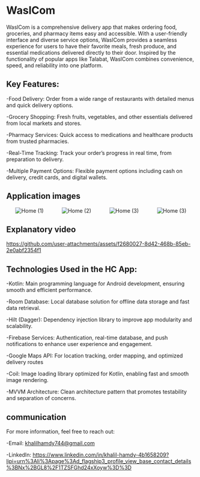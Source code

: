# WaslCom
WaslCom is a comprehensive delivery app that makes ordering food, groceries, and pharmacy items easy and accessible. With a user-friendly interface and diverse service options, WaslCom provides a seamless experience for users to have their favorite meals, fresh produce, and essential medications delivered directly to their door. Inspired by the functionality of popular apps like Talabat, WaslCom combines convenience, speed, and reliability into one platform.

## Key Features:
-Food Delivery: Order from a wide range of restaurants with detailed menus and quick delivery options.

-Grocery Shopping: Fresh fruits, vegetables, and other essentials delivered from local markets and stores.

-Pharmacy Services: Quick access to medications and healthcare products from trusted pharmacies.

-Real-Time Tracking: Track your order’s progress in real time, from preparation to delivery.

-Multiple Payment Options: Flexible payment options including cash on delivery, credit cards, and digital wallets.
## Application images
<div style="display: flex; justify-content: space-around;">
  
  <img src="https://github.com/user-attachments/assets/d470fd1c-aa6b-4347-a731-2e64fe427575" alt="Home (1)"/>
  <img src="https://github.com/user-attachments/assets/28a01e34-d7ff-416f-9574-69f3fe560897" alt="Home (2)"/>
  <img src="https://github.com/user-attachments/assets/def8270b-ccf0-41d0-b511-1b1c417d9fe2" alt="Home (3)"/>
  <img src="https://github.com/user-attachments/assets/7847677d-e045-4356-b7d5-6bf3d308c84e" alt="Home (3)"/>
</div>

## Explanatory video
https://github.com/user-attachments/assets/f2680027-8d42-468b-85eb-2e0abf2354f1

## Technologies Used in the HC App:

-Kotlin: Main programming language for Android development, ensuring smooth and efficient performance.

-Room Database: Local database solution for offline data storage and fast data retrieval.

-Hilt (Dagger): Dependency injection library to improve app modularity and scalability.

-Firebase Services: Authentication, real-time database, and push notifications to enhance user experience and engagement.

-Google Maps API: For location tracking, order mapping, and optimized delivery routes

-Coil: Image loading library optimized for Kotlin, enabling fast and smooth image rendering.

-MVVM Architecture: Clean architecture pattern that promotes testability and separation of concerns.


## communication
For more information, feel free to reach out:

-Email: khalilhamdy744@gmail.com

-LinkedIn: https://www.linkedin.com/in/khalil-hamdy-4b1658209?lipi=urn%3Ali%3Apage%3Ad_flagship3_profile_view_base_contact_details%3BNx%2BGL8%2F1TZSFGhd24xXoyw%3D%3D
